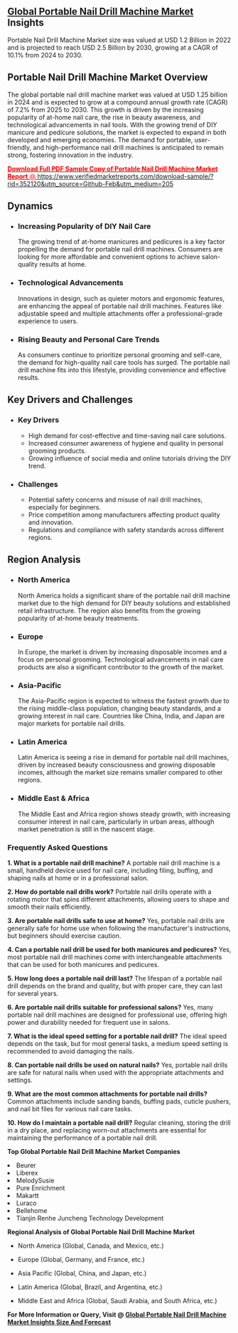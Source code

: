 <h2><a href="https://www.verifiedmarketreports.com/download-sample/?rid=352120&amp;utm_source=Github&amp;utm_medium=205" target="_blank">Global Portable Nail Drill Machine Market</a> Insights</h2><p>Portable Nail Drill Machine Market size was valued at USD 1.2 Billion in 2022 and is projected to reach USD 2.5 Billion by 2030, growing at a CAGR of 10.1% from 2024 to 2030.</p><p> <h2>Portable Nail Drill Machine Market Overview</h2> <p>The global portable nail drill machine market was valued at USD 1.25 billion in 2024 and is expected to grow at a compound annual growth rate (CAGR) of 7.2% from 2025 to 2030. This growth is driven by the increasing popularity of at-home nail care, the rise in beauty awareness, and technological advancements in nail tools. With the growing trend of DIY manicure and pedicure solutions, the market is expected to expand in both developed and emerging economies. The demand for portable, user-friendly, and high-performance nail drill machines is anticipated to remain strong, fostering innovation in the industry.</p> <p><a href="sample-download-link"><p><span class=""><span style="color: #ff0000;"><strong>Download Full PDF Sample Copy of Portable Nail Drill Machine Market Report</strong> @ </span><a href="https://www.verifiedmarketreports.com/download-sample/?rid=352120&amp;utm_source=Github-Feb&amp;utm_medium=205" target="_blank">https://www.verifiedmarketreports.com/download-sample/?rid=352120&amp;utm_source=Github-Feb&amp;utm_medium=205</a></span></p></a></p> <h2>Dynamics</h2> <ul> <li><h3>Increasing Popularity of DIY Nail Care</h3> The growing trend of at-home manicures and pedicures is a key factor propelling the demand for portable nail drill machines. Consumers are looking for more affordable and convenient options to achieve salon-quality results at home. </li> <li><h3>Technological Advancements</h3> Innovations in design, such as quieter motors and ergonomic features, are enhancing the appeal of portable nail drill machines. Features like adjustable speed and multiple attachments offer a professional-grade experience to users. </li> <li><h3>Rising Beauty and Personal Care Trends</h3> As consumers continue to prioritize personal grooming and self-care, the demand for high-quality nail care tools has surged. The portable nail drill machine fits into this lifestyle, providing convenience and effective results. </li> </ul> <h2>Key Drivers and Challenges</h2> <ul> <li><h3>Key Drivers</h3> <ul> <li>High demand for cost-effective and time-saving nail care solutions.</li> <li>Increased consumer awareness of hygiene and quality in personal grooming products.</li> <li>Growing influence of social media and online tutorials driving the DIY trend.</li> </ul> </li> <li><h3>Challenges</h3> <ul> <li>Potential safety concerns and misuse of nail drill machines, especially for beginners.</li> <li>Price competition among manufacturers affecting product quality and innovation.</li> <li>Regulations and compliance with safety standards across different regions.</li> </ul> </li> </ul> <h2>Region Analysis</h2> <ul> <li><h3>North America</h3> North America holds a significant share of the portable nail drill machine market due to the high demand for DIY beauty solutions and established retail infrastructure. The region also benefits from the growing popularity of at-home beauty treatments. </li> <li><h3>Europe</h3> In Europe, the market is driven by increasing disposable incomes and a focus on personal grooming. Technological advancements in nail care products are also a significant contributor to the growth of the market. </li> <li><h3>Asia-Pacific</h3> The Asia-Pacific region is expected to witness the fastest growth due to the rising middle-class population, changing beauty standards, and a growing interest in nail care. Countries like China, India, and Japan are major markets for portable nail drills. </li> <li><h3>Latin America</h3> Latin America is seeing a rise in demand for portable nail drill machines, driven by increased beauty consciousness and growing disposable incomes, although the market size remains smaller compared to other regions. </li> <li><h3>Middle East & Africa</h3> The Middle East and Africa region shows steady growth, with increasing consumer interest in nail care, particularly in urban areas, although market penetration is still in the nascent stage. </li> </ul> <h3>Frequently Asked Questions</h3> <p><strong>1. What is a portable nail drill machine?</strong> A portable nail drill machine is a small, handheld device used for nail care, including filing, buffing, and shaping nails at home or in a professional salon.</p> <p><strong>2. How do portable nail drills work?</strong> Portable nail drills operate with a rotating motor that spins different attachments, allowing users to shape and smooth their nails efficiently.</p> <p><strong>3. Are portable nail drills safe to use at home?</strong> Yes, portable nail drills are generally safe for home use when following the manufacturer's instructions, but beginners should exercise caution.</p> <p><strong>4. Can a portable nail drill be used for both manicures and pedicures?</strong> Yes, most portable nail drill machines come with interchangeable attachments that can be used for both manicures and pedicures.</p> <p><strong>5. How long does a portable nail drill last?</strong> The lifespan of a portable nail drill depends on the brand and quality, but with proper care, they can last for several years.</p> <p><strong>6. Are portable nail drills suitable for professional salons?</strong> Yes, many portable nail drill machines are designed for professional use, offering high power and durability needed for frequent use in salons.</p> <p><strong>7. What is the ideal speed setting for a portable nail drill?</strong> The ideal speed depends on the task, but for most general tasks, a medium speed setting is recommended to avoid damaging the nails.</p> <p><strong>8. Can portable nail drills be used on natural nails?</strong> Yes, portable nail drills are safe for natural nails when used with the appropriate attachments and settings.</p> <p><strong>9. What are the most common attachments for portable nail drills?</strong> Common attachments include sanding bands, buffing pads, cuticle pushers, and nail bit files for various nail care tasks.</p> <p><strong>10. How do I maintain a portable nail drill?</strong> Regular cleaning, storing the drill in a dry place, and replacing worn-out attachments are essential for maintaining the performance of a portable nail drill.</p> </p><p><strong>Top Global Portable Nail Drill Machine Market Companies</strong></p><div data-test-id=""><p><li>Beurer</li><li> Liberex</li><li> MelodySusie</li><li> Pure Enrichment</li><li> Makartt</li><li> Luraco</li><li> Bellehome</li><li> Tianjin Renhe Juncheng Technology Development</li></p><div><strong>Regional Analysis of&nbsp;Global Portable Nail Drill Machine Market</strong></div><ul><li dir="ltr"><p dir="ltr">North America&nbsp;(Global, Canada, and Mexico, etc.)</p></li><li dir="ltr"><p dir="ltr">Europe (Global, Germany, and France, etc.)</p></li><li dir="ltr"><p dir="ltr">Asia Pacific&nbsp;(Global, China, and Japan, etc.)</p></li><li dir="ltr"><p dir="ltr">Latin America&nbsp;(Global, Brazil, and Argentina, etc.)</p></li><li dir="ltr">Middle East and Africa&nbsp;(Global, Saudi Arabia, and South Africa, etc.)</li></ul><p><strong>For More Information or Query, Visit @&nbsp;</strong><strong><a href="https://www.verifiedmarketreports.com/product/portable-nail-drill-machine-market/?utm_source=Github&amp;utm_medium=205" target="_blank">Global Portable Nail Drill Machine Market Insights Size And Forecast</a></strong></p></div>
